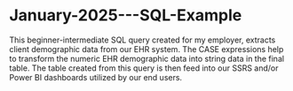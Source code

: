 # January-2025---SQL-Example
This beginner-intermediate SQL query created for my employer, extracts client demographic data from our EHR system.  The CASE expressions help to transform the numeric EHR demographic data into string data in the final table.  The table created from this query is then feed into our SSRS and/or Power BI dashboards utilized by our end users. 
